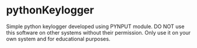 # pythonKeylogger
Simple python keylogger developed using PYNPUT module. DO NOT use this software on other systems without their permission. Only use it on your own system and for educational purposes.
